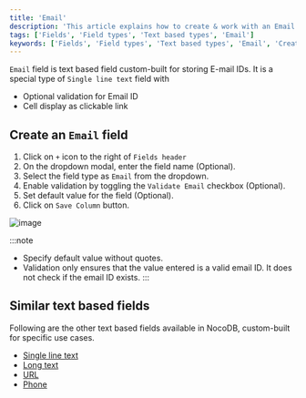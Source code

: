```yaml
---
title: 'Email'
description: 'This article explains how to create & work with an Email field.'
tags: ['Fields', 'Field types', 'Text based types', 'Email']
keywords: ['Fields', 'Field types', 'Text based types', 'Email', 'Create email field']
---
```



`Email` field is text based field custom-built for storing E-mail IDs. It is a special type of `Single line text` field with
- Optional validation for Email ID
- Cell display as clickable link

## Create an `Email` field
1. Click on `+` icon to the right of `Fields header`
2. On the dropdown modal, enter the field name (Optional).
3. Select the field type as `Email` from the dropdown.
4. Enable validation by toggling the `Validate Email` checkbox (Optional).
5. Set default value for the field (Optional).
6. Click on `Save Column` button.

![image](/img/v2/fields/types/email.png)

:::note
- Specify default value without quotes.
- Validation only ensures that the value entered is a valid email ID. It does not check if the email ID exists.
:::

## Similar text based fields
Following are the other text based fields available in NocoDB, custom-built for specific use cases.
- [Single line text](010.single-line-text.md)
- [Long text](020.long-text.md)
- [URL](050.url.md)
- [Phone](040.phonenumber.md)


